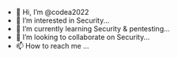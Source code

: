 - 👋 Hi, I’m @codea2022
- 👀 I’m interested in Security...
- 🌱 I’m currently learning Security & pentesting...
- 💞️ I’m looking to collaborate on Security...
- 📫 How to reach me ...

<!---
codea2022/codea2022 is a ✨ special ✨ repository because its `README.md` (this file) appears on your GitHub profile.
You can click the Preview link to take a look at your changes.
--->
